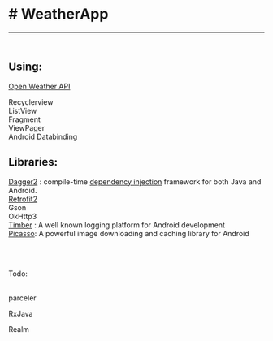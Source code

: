 <p><!-- #######  YAY, I AM THE SOURCE EDITOR! #########--></p>
<h1># <strong>WeatherApp</strong></h1>
<hr />
<h2><br />Using:</h2>
<p><a href="https://openweathermap.org/api">Open Weather API</a></p>
<p>Recyclerview<br />ListView<br />Fragment<br />ViewPager <br />Android Databinding</p>
<h2>Libraries:</h2>
<p><a href="https://github.com/google/dagger">Dagger2</a> :&nbsp;compile-time&nbsp;<a href="http://en.wikipedia.org/wiki/Dependency_injection">dependency injection</a>&nbsp;framework for both Java and Android.<br /> <a href="http://square.github.io/retrofit/">Retrofit2</a><br /> Gson<br /> OkHttp3<br /><a href="https://github.com/JakeWharton/timber">Timber</a>&nbsp;: A&nbsp;well known logging platform for Android development<br /><a href="http://square.github.io/picasso/">Picasso</a>: A powerful image downloading and caching library for Android</p>
<p>&nbsp;</p>
<p><br />Todo:</p>
<p><br />parceler</p>
<p>RxJava</p>
<p>Realm <br />&nbsp;</p>
